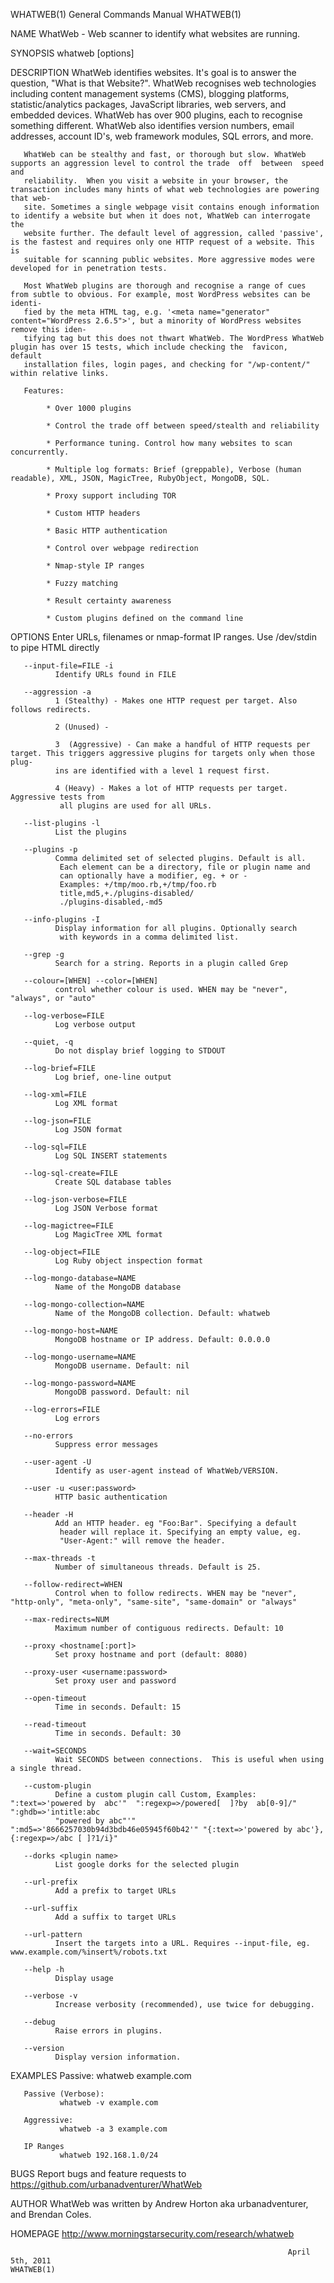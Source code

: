 WHATWEB(1)                                                    General Commands Manual                                                   WHATWEB(1)

NAME
       WhatWeb - Web scanner to identify what websites are running.

SYNOPSIS
       whatweb [options] <URLs>

DESCRIPTION
       WhatWeb  identifies  websites.  It's goal is to answer the question, "What is that Website?". WhatWeb recognises web technologies including
       content management systems (CMS), blogging platforms,  statistic/analytics  packages,  JavaScript  libraries,  web  servers,  and  embedded
       devices.  WhatWeb  has  over  900 plugins, each to recognise something different. WhatWeb also identifies version numbers, email addresses,
       account ID's, web framework modules, SQL errors, and more.

       WhatWeb can be stealthy and fast, or thorough but slow. WhatWeb supports an aggression level to control the trade  off  between  speed  and
       reliability.  When you visit a website in your browser, the transaction includes many hints of what web technologies are powering that web‐
       site. Sometimes a single webpage visit contains enough information to identify a website but when it does not, WhatWeb can interrogate  the
       website further. The default level of aggression, called 'passive', is the fastest and requires only one HTTP request of a website. This is
       suitable for scanning public websites. More aggressive modes were developed for in penetration tests.

       Most WhatWeb plugins are thorough and recognise a range of cues from subtle to obvious. For example, most WordPress websites can be identi‐
       fied by the meta HTML tag, e.g. '<meta name="generator" content="WordPress 2.6.5">', but a minority of WordPress websites remove this iden‐
       tifying tag but this does not thwart WhatWeb. The WordPress WhatWeb plugin has over 15 tests, which include checking the  favicon,  default
       installation files, login pages, and checking for "/wp-content/" within relative links.

       Features:

            * Over 1000 plugins

            * Control the trade off between speed/stealth and reliability

            * Performance tuning. Control how many websites to scan concurrently.

            * Multiple log formats: Brief (greppable), Verbose (human readable), XML, JSON, MagicTree, RubyObject, MongoDB, SQL.

            * Proxy support including TOR

            * Custom HTTP headers

            * Basic HTTP authentication

            * Control over webpage redirection

            * Nmap-style IP ranges

            * Fuzzy matching

            * Result certainty awareness

            * Custom plugins defined on the command line

OPTIONS
       <URLs> Enter URLs, filenames or nmap-format IP ranges. Use /dev/stdin to pipe HTML directly

       --input-file=FILE -i
              Identify URLs found in FILE

       --aggression -a
              1 (Stealthy) - Makes one HTTP request per target. Also follows redirects.

              2 (Unused) -

              3  (Aggressive) - Can make a handful of HTTP requests per target. This triggers aggressive plugins for targets only when those plug‐
              ins are identified with a level 1 request first.

              4 (Heavy) - Makes a lot of HTTP requests per target. Aggressive tests from
               all plugins are used for all URLs.

       --list-plugins -l
              List the plugins

       --plugins -p
              Comma delimited set of selected plugins. Default is all.
               Each element can be a directory, file or plugin name and
               can optionally have a modifier, eg. + or -
               Examples: +/tmp/moo.rb,+/tmp/foo.rb
               title,md5,+./plugins-disabled/
               ./plugins-disabled,-md5

       --info-plugins -I
              Display information for all plugins. Optionally search
               with keywords in a comma delimited list.

       --grep -g
              Search for a string. Reports in a plugin called Grep

       --colour=[WHEN] --color=[WHEN]
              control whether colour is used. WHEN may be "never", "always", or "auto"

       --log-verbose=FILE
              Log verbose output

       --quiet, -q
              Do not display brief logging to STDOUT

       --log-brief=FILE
              Log brief, one-line output

       --log-xml=FILE
              Log XML format

       --log-json=FILE
              Log JSON format

       --log-sql=FILE
              Log SQL INSERT statements

       --log-sql-create=FILE
              Create SQL database tables

       --log-json-verbose=FILE
              Log JSON Verbose format

       --log-magictree=FILE
              Log MagicTree XML format

       --log-object=FILE
              Log Ruby object inspection format

       --log-mongo-database=NAME
              Name of the MongoDB database

       --log-mongo-collection=NAME
              Name of the MongoDB collection. Default: whatweb

       --log-mongo-host=NAME
              MongoDB hostname or IP address. Default: 0.0.0.0

       --log-mongo-username=NAME
              MongoDB username. Default: nil

       --log-mongo-password=NAME
              MongoDB password. Default: nil

       --log-errors=FILE
              Log errors

       --no-errors
              Suppress error messages

       --user-agent -U
              Identify as user-agent instead of WhatWeb/VERSION.

       --user -u <user:password>
              HTTP basic authentication

       --header -H
              Add an HTTP header. eg "Foo:Bar". Specifying a default
               header will replace it. Specifying an empty value, eg.
               "User-Agent:" will remove the header.

       --max-threads -t
              Number of simultaneous threads. Default is 25.

       --follow-redirect=WHEN
              Control when to follow redirects. WHEN may be "never", "http-only", "meta-only", "same-site", "same-domain" or "always"

       --max-redirects=NUM
              Maximum number of contiguous redirects. Default: 10

       --proxy <hostname[:port]>
              Set proxy hostname and port (default: 8080)

       --proxy-user <username:password>
              Set proxy user and password

       --open-timeout
              Time in seconds. Default: 15

       --read-timeout
              Time in seconds. Default: 30

       --wait=SECONDS
              Wait SECONDS between connections.  This is useful when using a single thread.

       --custom-plugin
              Define a custom plugin call Custom, Examples: ":text=>'powered by  abc'"  ":regexp=>/powered[  ]?by  ab[0-9]/"  ":ghdb=>'intitle:abc
              "powered by abc"'" ":md5=>'8666257030b94d3bdb46e05945f60b42'" "{:text=>'powered by abc'},{:regexp=>/abc [ ]?1/i}"

       --dorks <plugin name>
              List google dorks for the selected plugin

       --url-prefix
              Add a prefix to target URLs

       --url-suffix
              Add a suffix to target URLs

       --url-pattern
              Insert the targets into a URL. Requires --input-file, eg. www.example.com/%insert%/robots.txt

       --help -h
              Display usage

       --verbose -v
              Increase verbosity (recommended), use twice for debugging.

       --debug
              Raise errors in plugins.

       --version
              Display version information.

EXAMPLES
       Passive:
               whatweb example.com

       Passive (Verbose):
               whatweb -v example.com

       Aggressive:
               whatweb -a 3 example.com

       IP Ranges
               whatweb 192.168.1.0/24

BUGS
       Report bugs and feature requests to https://github.com/urbanadventurer/WhatWeb

AUTHOR
       WhatWeb was written by Andrew Horton aka urbanadventurer, and Brendan Coles.

HOMEPAGE
       http://www.morningstarsecurity.com/research/whatweb

                                                                  April 5th, 2011                                                       WHATWEB(1)
